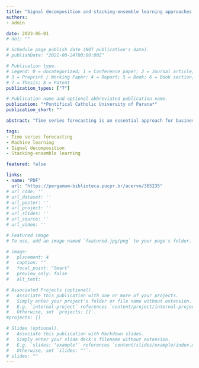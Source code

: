 ```yaml
---
title: "Signal decomposition and stacking-ensemble learning approaches applied to time series forecasting"
authors:
- admin

date: 2023-06-01
# doi: ""

# Schedule page publish date (NOT publication's date).
# publishDate: "2021-08-24T00:00:00Z"

# Publication type.
# Legend: 0 = Uncategorized; 1 = Conference paper; 2 = Journal article;
# 3 = Preprint / Working Paper; 4 = Report; 5 = Book; 6 = Book section;
# 7 = Thesis; 8 = Patent
publication_types: ["7"]

# Publication name and optional abbreviated publication name.
publication: "*Pontifical Catholic University of Parana*"
publication_short: ""

abstract: "Time series forecasting is an essential approach for businesses and researchers to make informed decisions by predicting future trends and patterns in a given time series data. Nevertheless, forecasting time series accurately can be challenging due to data complexity once it may be present high fluctuations and nonlinear and non-stationary behavior. Machine learning models are proposed for time series forecasting to overcome this drawback once they can capture the complex and nonlinear relationships in time series data. In particular, stacking-ensemble learning and signal decomposition methods are promising approaches to performing accurate predictions. This thesis aims to evaluate the effectiveness of employing signal decomposition methods coupled with a stacking-ensemble learning approach for forecasting time series in real-world applications. For this, three applications are presented in this thesis. The first case uses signal decomposition to forecast COVID-19 cumulative cases in five states of Brazil and five states of the United States. The second case employs a stacking-ensemble learning approach to forecast wind energy generation of a turbine in a wind farm in Northeast Brazil. The third case extends the discussion by using a multi-stage signal decomposition strategy and stacking-ensemble learning approach to forecast wind speed. The forecasting performance of the experiments was evaluated using different performance criteria, such as mean absolute error, mean absolute percentage error, root mean squared error, relative root mean squared error, and the sum of squared error performance criteria. Diebold-Mariano hypothesis test was performed to determine the significance of the error difference in the analyzed forecasts. By analyzing the results of the experimentations, it was possible to identify that the proposed multi-stage decomposition strategy coupled with the stacking-ensemble learning approach could reach lower forecasting errors outperforming single decomposed, non-decomposed, ensemble, and single models. The proposed forecasting framework achieved errors lower than 3% in some scenarios. Compared to the other approaches, the proposed one presented a mean improvement performance ranging between 4.39% and 63.67%. Hence, considering all findings in this thesis and the exhaustive experiments, the hypothesis that the proposed approach improves the accuracy of the time series forecasting models is supported and should not be rejected."

tags:
- Time series forecasting
- Machine learning
- Signal decomposition
- Stacking-ensemble learning

featured: false

links:
- name: "PDF"
  url: "https://pergamum-biblioteca.pucpr.br/acervo/365235"
# url_code: ''
# url_dataset: ''
# url_poster: ''
# url_project: ''
# url_slides: ''
# url_source: ''
# url_video: ''

# Featured image
# To use, add an image named `featured.jpg/png` to your page's folder. 

# image:
#   placement: 4
#   caption: ""
#   focal_point: "Smart"
#   preview_only: false
#   alt_text: 

# Associated Projects (optional).
#   Associate this publication with one or more of your projects.
#   Simply enter your project's folder or file name without extension.
#   E.g. `internal-project` references `content/project/internal-project/index.md`.
#   Otherwise, set `projects: []`.
#projects: []

# Slides (optional).
#   Associate this publication with Markdown slides.
#   Simply enter your slide deck's filename without extension.
#   E.g. `slides: "example"` references `content/slides/example/index.md`.
#   Otherwise, set `slides: ""`.
# slides: ""
---
```

